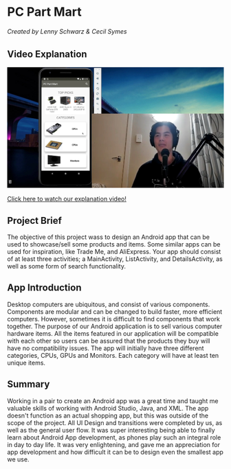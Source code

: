 # PC Part Mart
###### Created by Lenny Schwarz & Cecil Symes

## Video Explanation

![Video Thumbnail](Title_Card.png "Video Thumbnail")

[Click here to watch our explanation video!](https://youtu.be/gX6i9sc4xtY)

## Project Brief

The objective of this project wass to design an Android app that can be used to showcase/sell some products and items. Some similar apps can be used for inspiration, like Trade Me, and AliExpress. Your app should consist of at least three activities; a MainActivity, ListActivity, and DetailsActivity, as well as some form of search functionality.

## App Introduction

Desktop computers are ubiquitous, and consist of various components. Components are modular and can be changed to build faster, more efficient computers. However, sometimes it is difficult to find components that work together. The purpose of our Android application is to sell various computer hardware items. All the items featured in our application will be compatible with each other so users can be assured that the products they buy will have no compatibility issues. The app will initially have three different categories, CPUs, GPUs and Monitors. Each category will have at least ten unique items.

## Summary

Working in a pair to create an Android app was a great time and taught me valuable skills of working with Android Studio, Java, and XML. The app doesn't function as an actual shopping app, but this was outside of the scope of the project. All UI Design and transitions were completed by us, as well as the general user flow. It was super interesting being able to finally learn about Android App development, as phones play such an integral role in day to day life. It was very enlightening, and gave me an appreciation for app development and how difficult it can be to design even the smallest app we use.
